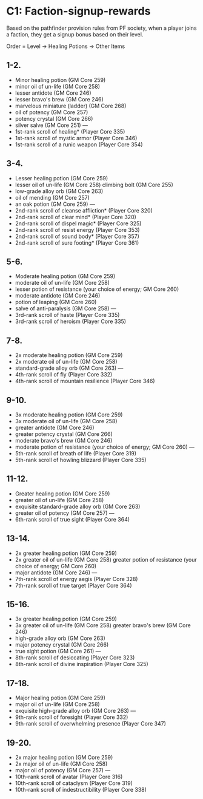 # C1: Faction-signup-rewards

Based on the pathfinder provision rules from PF society,
when a player joins a faction, 
they get a signup bonus based on their level.

Order = Level → Healing Potions → Other Items

## 1-2.
- Minor healing potion (GM Core 259)
- minor oil of un-life (GM Core 258)	
- lesser antidote (GM Core 246)
- lesser bravo's brew (GM Core 246)
- marvelous miniature (ladder) (GM Core 268)
- oil of potency (GM Core 257)
- potency crystal (GM Core 266)
- silver salve (GM Core 251)
―
- 1st-rank scroll of healing* (Player Core 335)
- 1st-rank scroll of mystic armor (Player Core 346)
- 1st-rank scroll of a runic weapon (Player Core 354)

## 3-4.
- Lesser healing potion (GM Core 259)
- lesser oil of un-life (GM Core 258)	climbing bolt (GM Core 255)
- low-grade alloy orb (GM Core 263)
- oil of mending (GM Core 257)
- an oak potion (GM Core 259)
―
- 2nd-rank scroll of cleanse affliction* (Player Core 320)
- 2nd-rank scroll of clear mind* (Player Core 320)
- 2nd-rank scroll of dispel magic* (Player Core 325)
- 2nd-rank scroll of resist energy (Player Core 353)
- 2nd-rank scroll of sound body* (Player Core 357)
- 2nd-rank scroll of sure footing* (Player Core 361)

## 5-6.
- Moderate healing potion (GM Core 259)
- moderate oil of un-life (GM Core 258)	
- lesser potion of resistance (your choice of energy; GM Core 260)
- moderate antidote (GM Core 246)
- potion of leaping (GM Core 260)
- salve of anti-paralysis (GM Core 258)
―
- 3rd-rank scroll of haste (Player Core 335)
- 3rd-rank scroll of heroism (Player Core 335)

## 7-8.
- 2x moderate healing potion (GM Core 259)
- 2x moderate oil of un-life (GM Core 258)	
- standard-grade alloy orb (GM Core 263)
―
- 4th-rank scroll of fly (Player Core 332)
- 4th-rank scroll of mountain resilience (Player Core 346)

## 9-10.
- 3x moderate healing potion (GM Core 259)
- 3x moderate oil of un-life (GM Core 258)
- greater antidote (GM Core 246)
- greater potency crystal (GM Core 266)
- moderate bravo's brew (GM Core 246)
- moderate potion of resistance (your choice of energy; GM Core 260)
―
- 5th-rank scroll of breath of life (Player Core 319)
- 5th-rank scroll of howling blizzard (Player Core 335)

## 11-12.
- Greater healing potion (GM Core 259)
- greater oil of un-life (GM Core 258)
- exquisite standard-grade alloy orb (GM Core 263)
- greater oil of potency (GM Core 257)
―
- 6th-rank scroll of true sight (Player Core 364)

## 13-14.
- 2x greater healing potion (GM Core 259)
- 2x greater oil of un-life (GM Core 258)	greater potion of resistance (your choice of energy; GM Core 260)
- major antidote (GM Core 246)
―
- 7th-rank scroll of energy aegis (Player Core 328)
- 7th-rank scroll of true target (Player Core 364)

## 15-16.
- 3x greater healing potion (GM Core 259)
- 3x greater oil of un-life (GM Core 258)	greater bravo's brew (GM Core 246)
- high-grade alloy orb (GM Core 263)
- major potency crystal (GM Core 266)
- true sight potion (GM Core 261)
―
- 8th-rank scroll of desiccating (Player Core 323)
- 8th-rank scroll of divine inspiration (Player Core 325)

## 17-18.
- Major healing potion (GM Core 259)
- major oil of un-life (GM Core 258)	
- exquisite high-grade alloy orb (GM Core 263)
―
- 9th-rank scroll of foresight (Player Core 332)
- 9th-rank scroll of overwhelming presence (Player Core 347)

## 19-20.
- 2x major healing potion (GM Core 259)
- 2x major oil of un-life (GM Core 258)
- major oil of potency (GM Core 257)
―
- 10th-rank scroll of avatar (Player Core 316)
- 10th-rank scroll of cataclysm (Player Core 319)
- 10th-rank scroll of indestructibility (Player Core 338)
